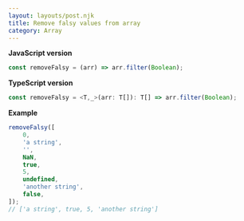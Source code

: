 ```yaml
---
layout: layouts/post.njk
title: Remove falsy values from array
category: Array
---
```


**JavaScript version**

```js
const removeFalsy = (arr) => arr.filter(Boolean);
```

**TypeScript version**

```js
const removeFalsy = <T,_>(arr: T[]): T[] => arr.filter(Boolean);
```

**Example**

```js
removeFalsy([
	0,
	'a string',
	'',
	NaN,
	true,
	5,
	undefined,
	'another string',
	false,
]);
// ['a string', true, 5, 'another string']
```
